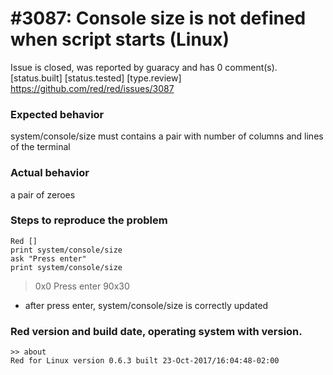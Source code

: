 
#3087: Console size is not defined when script starts (Linux)
================================================================================
Issue is closed, was reported by guaracy and has 0 comment(s).
[status.built] [status.tested] [type.review]
<https://github.com/red/red/issues/3087>

### Expected behavior

system/console/size must contains a pair with number of columns and lines of the terminal

### Actual behavior

a pair of zeroes

### Steps to reproduce the problem

```
Red []
print system/console/size
ask "Press enter"
print system/console/size
```
> 0x0
Press enter
90x30

- after press enter, system/console/size is correctly updated

### Red version and build date, operating system with version.

```
>> about
Red for Linux version 0.6.3 built 23-Oct-2017/16:04:48-02:00
```



